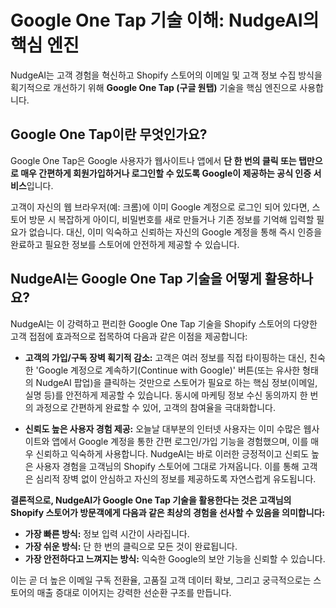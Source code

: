 # Google One Tap 기술 이해: NudgeAI의 핵심 엔진

NudgeAI는 고객 경험을 혁신하고 Shopify 스토어의 이메일 및 고객 정보 수집 방식을 획기적으로 개선하기 위해 **Google One Tap (구글 원탭)** 기술을 핵심 엔진으로 사용합니다.

## Google One Tap이란 무엇인가요?

Google One Tap은 Google 사용자가 웹사이트나 앱에서 **단 한 번의 클릭 또는 탭만으로 매우 간편하게 회원가입하거나 로그인할 수 있도록 Google이 제공하는 공식 인증 서비스**입니다.

고객이 자신의 웹 브라우저(예: 크롬)에 이미 Google 계정으로 로그인 되어 있다면, 스토어 방문 시 복잡하게 아이디, 비밀번호를 새로 만들거나 기존 정보를 기억해 입력할 필요가 없습니다. 대신, 이미 익숙하고 신뢰하는 자신의 Google 계정을 통해 즉시 인증을 완료하고 필요한 정보를 스토어에 안전하게 제공할 수 있습니다.

## NudgeAI는 Google One Tap 기술을 어떻게 활용하나요?

NudgeAI는 이 강력하고 편리한 Google One Tap 기술을 Shopify 스토어의 다양한 고객 접점에 효과적으로 접목하여 다음과 같은 이점을 제공합니다:

*   **고객의 가입/구독 장벽 획기적 감소:**
    고객은 여러 정보를 직접 타이핑하는 대신, 친숙한 'Google 계정으로 계속하기(Continue with Google)' 버튼(또는 유사한 형태의 NudgeAI 팝업)을 클릭하는 것만으로 스토어가 필요로 하는 핵심 정보(이메일, 실명 등)를 안전하게 제공할 수 있습니다. 동시에 마케팅 정보 수신 동의까지 한 번의 과정으로 간편하게 완료할 수 있어, 고객의 참여율을 극대화합니다.

*   **신뢰도 높은 사용자 경험 제공:**
    오늘날 대부분의 인터넷 사용자는 이미 수많은 웹사이트와 앱에서 Google 계정을 통한 간편 로그인/가입 기능을 경험했으며, 이를 매우 신뢰하고 익숙하게 사용합니다. NudgeAI는 바로 이러한 긍정적이고 신뢰도 높은 사용자 경험을 고객님의 Shopify 스토어에 그대로 가져옵니다. 이를 통해 고객은 심리적 장벽 없이 안심하고 자신의 정보를 제공하도록 자연스럽게 유도됩니다.

**결론적으로, NudgeAI가 Google One Tap 기술을 활용한다는 것은 고객님의 Shopify 스토어가 방문객에게 다음과 같은 최상의 경험을 선사할 수 있음을 의미합니다:**

*   **가장 빠른 방식:** 정보 입력 시간이 사라집니다.
*   **가장 쉬운 방식:** 단 한 번의 클릭으로 모든 것이 완료됩니다.
*   **가장 안전하다고 느껴지는 방식:** 익숙한 Google의 보안 기능을 신뢰할 수 있습니다.

이는 곧 더 높은 이메일 구독 전환율, 고품질 고객 데이터 확보, 그리고 궁극적으로는 스토어의 매출 증대로 이어지는 강력한 선순환 구조를 만듭니다. 